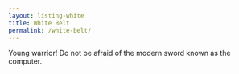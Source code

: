 ```yaml
---
layout: listing-white
title: White Belt
permalink: /white-belt/
---
```

Young warrior! Do not be afraid of the modern sword known as the computer.

